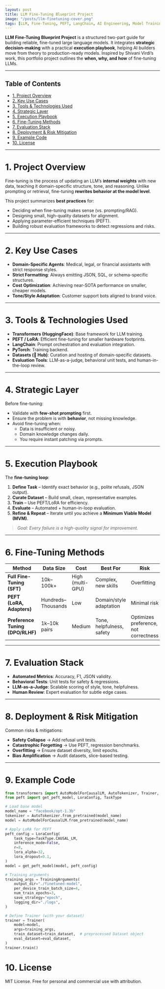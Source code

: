 ```yaml
---
layout: post
title: LLM Fine-Tuning Blueprint Project
image: "/posts/llm-finetuning-cover.png"
tags: [LLM, Fine-Tuning, PEFT, LangChain, AI Engineering, Model Training, Data Curation, Evaluation, Alignment, NLP]
---
```


**LLM Fine-Tuning Blueprint Project** is a structured two-part guide for building reliable, fine-tuned large language models. It integrates **strategic decision-making** with a practical **execution playbook**, helping AI builders move from theory to production-ready models. Inspired by Shivani Virdi’s work, this portfolio project outlines the **when, why, and how** of fine-tuning LLMs.

---

## Table of Contents

- [1. Project Overview](#1-project-overview)
- [2. Key Use Cases](#2-key-use-cases)
- [3. Tools & Technologies Used](#3-tools--technologies-used)
- [4. Strategic Layer](#4-strategic-layer)
- [5. Execution Playbook](#5-execution-playbook)
- [6. Fine-Tuning Methods](#6-fine-tuning-methods)
- [7. Evaluation Stack](#7-evaluation-stack)
- [8. Deployment & Risk Mitigation](#8-deployment--risk-mitigation)
- [9. Example Code](#9-example-code)
- [10. License](#10-license)

---

# 1. Project Overview <a name="1-project-overview"></a>

Fine-tuning is the process of updating an LLM’s **internal weights** with new data, teaching it domain-specific structure, tone, and reasoning. Unlike prompting or retrieval, fine-tuning **rewrites behavior at the model level**.  

This project summarizes **best practices** for:
- Deciding when fine-tuning makes sense (vs. prompting/RAG).
- Designing small, high-quality datasets for alignment.
- Applying parameter-efficient techniques (PEFT).
- Building robust evaluation frameworks to detect regressions and risks.

---

# 2. Key Use Cases <a name="2-key-use-cases"></a>

- **Domain-Specific Agents**: Medical, legal, or financial assistants with strict response styles.
- **Strict Formatting**: Always emitting JSON, SQL, or schema-specific structures.
- **Cost Optimization**: Achieving near-SOTA performance on smaller, cheaper models.
- **Tone/Style Adaptation**: Customer support bots aligned to brand voice.

---

# 3. Tools & Technologies Used <a name="3-tools--technologies-used"></a>

- **Transformers (HuggingFace)**: Base framework for LLM training.
- **PEFT / LoRA**: Efficient fine-tuning for smaller hardware footprints.
- **LangChain**: Prompt orchestration and evaluation integration.
- **PyTorch**: Training backend.
- **Datasets (🤗 Hub)**: Curation and hosting of domain-specific datasets.
- **Evaluation Tools**: LLM-as-a-judge, behavioral unit tests, and human-in-the-loop review.

---

# 4. Strategic Layer <a name="4-strategic-layer"></a>

Before fine-tuning:
- Validate with **few-shot prompting** first.
- Ensure the problem is with **behavior**, not missing knowledge.
- Avoid fine-tuning when:
  - Data is insufficient or noisy.
  - Domain knowledge changes daily.
  - You require instant patching via prompts.

---

# 5. Execution Playbook <a name="5-execution-playbook"></a>

The **fine-tuning loop**:
1. **Define Task** – Identify exact behavior (e.g., polite refusals, JSON output).
2. **Curate Dataset** – Build small, clean, representative examples.
3. **Train** – Use PEFT/LoRA for efficiency.
4. **Evaluate** – Automated + human-in-loop evaluation.
5. **Refine & Repeat** – Iterate until you achieve a **Minimum Viable Model (MVM)**.

> *Goal: Every failure is a high-quality signal for improvement.*

---

# 6. Fine-Tuning Methods <a name="6-fine-tuning-methods"></a>

| Method | Data Size | Cost | Best For | Risk |
|--------|-----------|------|----------|------|
| **Full Fine-Tuning (SFT)** | 10k–100k+ | High (multi-GPU) | Complex, new skills | Overfitting |
| **PEFT (LoRA, Adapters)** | Hundreds–Thousands | Low | Domain/style adaptation | Minimal risk |
| **Preference Tuning (DPO/RLHF)** | 1k–10k pairs | Medium | Tone, helpfulness, safety | Optimizes preference, not correctness |

---

# 7. Evaluation Stack <a name="7-evaluation-stack"></a>

- **Automated Metrics**: Accuracy, F1, JSON validity.
- **Behavioral Tests**: Unit tests for safety & regressions.
- **LLM-as-a-Judge**: Scalable scoring of style, tone, helpfulness.
- **Human Review**: Expert evaluation for subtle edge cases.

---

# 8. Deployment & Risk Mitigation <a name="8-deployment--risk-mitigation"></a>

Common risks & mitigations:
- **Safety Collapse** → Add refusal unit tests.
- **Catastrophic Forgetting** → Use PEFT, regression benchmarks.
- **Overfitting** → Ensure dataset diversity, limit epochs.
- **Bias Amplification** → Audit datasets, slice-based testing.

---

# 9. Example Code <a name="9-example-code"></a>

```python
from transformers import AutoModelForCausalLM, AutoTokenizer, Trainer, TrainingArguments
from peft import get_peft_model, LoraConfig, TaskType

# Load base model
model_name = "facebook/opt-1.3b"
tokenizer = AutoTokenizer.from_pretrained(model_name)
model = AutoModelForCausalLM.from_pretrained(model_name)

# Apply LoRA for PEFT
peft_config = LoraConfig(
    task_type=TaskType.CAUSAL_LM,
    inference_mode=False,
    r=8,
    lora_alpha=32,
    lora_dropout=0.1,
)
model = get_peft_model(model, peft_config)

# Training arguments
training_args = TrainingArguments(
    output_dir="./finetuned-model",
    per_device_train_batch_size=4,
    num_train_epochs=3,
    save_strategy="epoch",
    logging_dir="./logs",
)

# Define Trainer (with your dataset)
trainer = Trainer(
    model=model,
    args=training_args,
    train_dataset=train_dataset,  # preprocessed Dataset object
    eval_dataset=eval_dataset,
)
trainer.train()
```


# 10. License <a name="10-license"></a>
MIT License. Free for personal and commercial use with attribution.

